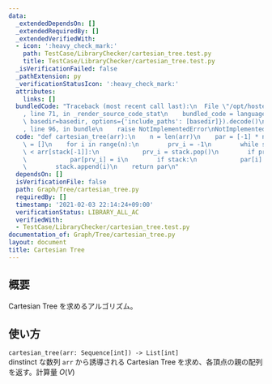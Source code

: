 ```yaml
---
data:
  _extendedDependsOn: []
  _extendedRequiredBy: []
  _extendedVerifiedWith:
  - icon: ':heavy_check_mark:'
    path: TestCase/LibraryChecker/cartesian_tree.test.py
    title: TestCase/LibraryChecker/cartesian_tree.test.py
  _isVerificationFailed: false
  _pathExtension: py
  _verificationStatusIcon: ':heavy_check_mark:'
  attributes:
    links: []
  bundledCode: "Traceback (most recent call last):\n  File \"/opt/hostedtoolcache/Python/3.9.5/x64/lib/python3.9/site-packages/onlinejudge_verify/documentation/build.py\"\
    , line 71, in _render_source_code_stat\n    bundled_code = language.bundle(stat.path,\
    \ basedir=basedir, options={'include_paths': [basedir]}).decode()\n  File \"/opt/hostedtoolcache/Python/3.9.5/x64/lib/python3.9/site-packages/onlinejudge_verify/languages/python.py\"\
    , line 96, in bundle\n    raise NotImplementedError\nNotImplementedError\n"
  code: "def cartesian_tree(arr):\n    n = len(arr)\n    par = [-1] * n\n    stack\
    \ = []\n    for i in range(n):\n        prv_i = -1\n        while stack and arr[i]\
    \ < arr[stack[-1]]:\n            prv_i = stack.pop()\n        if prv_i != -1:\n\
    \            par[prv_i] = i\n        if stack:\n            par[i] = stack[-1]\n\
    \        stack.append(i)\n    return par\n"
  dependsOn: []
  isVerificationFile: false
  path: Graph/Tree/cartesian_tree.py
  requiredBy: []
  timestamp: '2021-02-03 22:14:24+09:00'
  verificationStatus: LIBRARY_ALL_AC
  verifiedWith:
  - TestCase/LibraryChecker/cartesian_tree.test.py
documentation_of: Graph/Tree/cartesian_tree.py
layout: document
title: Cartesian Tree
---
```


## 概要
Cartesian Tree を求めるアルゴリズム。

## 使い方
`cartesian_tree(arr: Sequence[int]) -> List[int]`  
dinstinct な数列 `arr` から誘導される Cartesian Tree を求め、各頂点の親の配列を返す。計算量 $O(V)$
